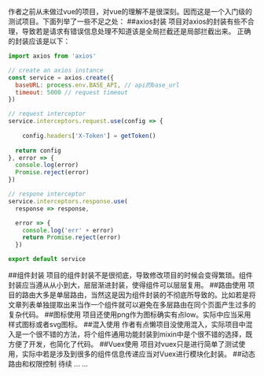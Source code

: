 作者之前从未做过vue的项目，对vue的理解不是很深刻。因而这是一个入门级的测试项目。下面列举了一些不足之处：
##axios封装
项目对axios的封装有些不合理，导致若是请求有错误信息处理不知道该是全局拦截还是局部拦截出来。
正确的封装应该是以下：
````js
import axios from 'axios'

// create an axios instance
const service = axios.create({
  baseURL: process.env.BASE_API, // api的base_url
  timeout: 5000 // request timeout
})

// request interceptor
service.interceptors.request.use(config => {
    
    config.headers['X-Token'] = getToken()
  
  return config
}, error => {
  console.log(error) 
  Promise.reject(error)
})

// respone interceptor
service.interceptors.response.use(
  response => response,

  error => {
    console.log('err' + error) 
    return Promise.reject(error)
  })

export default service
````
##组件封装
项目的组件封装不是很彻底，导致修改项目的时候会变得繁琐。组件封装应当遵从从小到大，层层渐进封装，使得组件可以层层复用。
##路由使用
项目的路由大多是单层路由，当然这是因为组件封装的不彻底所导致的。比如若是将文章列表单独提取出来当作一个组件就可以避免在多层路由在同个页面产生过多的复杂代码。
##图标使用
项目还使用png作为图标确实有点low。实际中应当采用样式图标或者svg图标。
##混入使用
作者有点懒项目没使用混入，实际项目中混入是一个很不错的方法，将个组件通用功能封装到mixin中是个很不错的选择，既方便了开发，也简化了代码。
##Vuex使用
项目对vuex只是进行简单了测试使用，实际中若是涉及到很多的组件信息传递应当对Vuex进行模块化封装。
##动态路由和权限控制
待续 ... ...
